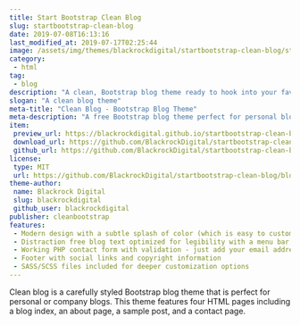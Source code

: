 ```yaml
---
title: Start Bootstrap Clean Blog
slug: startbootstrap-clean-blog
date: 2019-07-08T16:13:16
last_modified_at: 2019-07-17T02:25:44
image: /assets/img/themes/blackrockdigital/startbootstrap-clean-blog/startbootstrap-clean-blog-preview.jpg
category:
 - html
tag:
 - blog
description: "A clean, Bootstrap blog theme ready to hook into your favorite CMS or blogging platform"
slogan: "A clean blog theme"
meta-title: "Clean Blog - Bootstrap Blog Theme"
meta-description: "A free Bootstrap blog theme perfect for personal blogs. All Start Bootstrap templates are free to download and open source."
item:
 preview_url: https://blackrockdigital.github.io/startbootstrap-clean-blog/
 download_url: https://github.com/BlackrockDigital/startbootstrap-clean-blog/archive/gh-pages.zip
 github_url: https://github.com/BlackrockDigital/startbootstrap-clean-blog
license:
 type: MIT
 url: https://github.com/BlackrockDigital/startbootstrap-clean-blog/blob/master/LICENSE
theme-author:
 name: Blackrock Digital
 slug: blackrockdigital
 github_user: blackrockdigital
publisher: cleanbootstrap
features:
 - Modern design with a subtle splash of color (which is easy to customize, especially with LESS!)
 - Distraction free blog text optimized for legibility with a menu bar interface that conveniently appears when you scroll up!
 - Working PHP contact form with validation - just add your email address to the PHP file included
 - Footer with social links and copyright information
 - SASS/SCSS files included for deeper customization options
---
```

Clean blog is a carefully styled Bootstrap blog theme that is perfect for personal or company blogs. This theme features four HTML pages including a blog index, an about page, a sample post, and a contact page.
